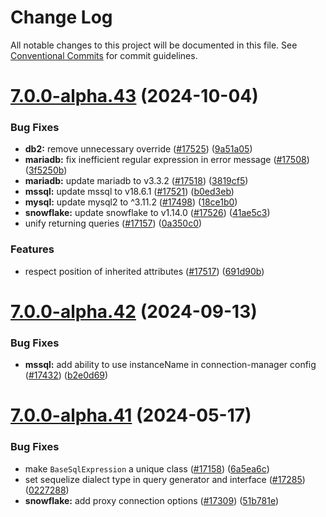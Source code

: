 # Change Log

All notable changes to this project will be documented in this file.
See [Conventional Commits](https://conventionalcommits.org) for commit guidelines.

# [7.0.0-alpha.43](https://github.com/sequelize/sequelize/compare/v7.0.0-alpha.42...v7.0.0-alpha.43) (2024-10-04)

### Bug Fixes

- **db2:** remove unnecessary override ([#17525](https://github.com/sequelize/sequelize/issues/17525)) ([9a51a05](https://github.com/sequelize/sequelize/commit/9a51a05569cf7b3ff9e532611f1bce07839d7ce2))
- **mariadb:** fix inefficient regular expression in error message ([#17508](https://github.com/sequelize/sequelize/issues/17508)) ([3f5250b](https://github.com/sequelize/sequelize/commit/3f5250b9741c265031e5e7307c2fe3e9cef56b48))
- **mariadb:** update mariadb to v3.3.2 ([#17518](https://github.com/sequelize/sequelize/issues/17518)) ([3819cf5](https://github.com/sequelize/sequelize/commit/3819cf545f2a20a7db28dda649bb4881dd015b16))
- **mssql:** update mssql to v18.6.1 ([#17521](https://github.com/sequelize/sequelize/issues/17521)) ([b0ed3eb](https://github.com/sequelize/sequelize/commit/b0ed3eb5757af0b18c47c011ffc42b9c9cb44c46))
- **mysql:** update mysql2 to ^3.11.2 ([#17498](https://github.com/sequelize/sequelize/issues/17498)) ([18ce1b0](https://github.com/sequelize/sequelize/commit/18ce1b0c5c0f237c17f91647217d769cb194da78))
- **snowflake:** update snowflake to v1.14.0 ([#17526](https://github.com/sequelize/sequelize/issues/17526)) ([41ae5c3](https://github.com/sequelize/sequelize/commit/41ae5c3c8dbf42d15c351fda428a7cb5e59e151c))
- unify returning queries ([#17157](https://github.com/sequelize/sequelize/issues/17157)) ([0a350c0](https://github.com/sequelize/sequelize/commit/0a350c0f91d0eee9c56b92f47cc23c273c9eb206))

### Features

- respect position of inherited attributes ([#17517](https://github.com/sequelize/sequelize/issues/17517)) ([691d90b](https://github.com/sequelize/sequelize/commit/691d90ba8c695c389c34f61fba3ff7fcaf52d634))

# [7.0.0-alpha.42](https://github.com/sequelize/sequelize/compare/v7.0.0-alpha.41...v7.0.0-alpha.42) (2024-09-13)

### Bug Fixes

- **mssql:** add ability to use instanceName in connection-manager config ([#17432](https://github.com/sequelize/sequelize/issues/17432)) ([b2e0d69](https://github.com/sequelize/sequelize/commit/b2e0d69c3b4071c616f0e6ef8ceea8dfc3cbf284))

# [7.0.0-alpha.41](https://github.com/sequelize/sequelize/compare/v7.0.0-alpha.40...v7.0.0-alpha.41) (2024-05-17)

### Bug Fixes

- make `BaseSqlExpression` a unique class ([#17158](https://github.com/sequelize/sequelize/issues/17158)) ([6a5ea6c](https://github.com/sequelize/sequelize/commit/6a5ea6c774b1812a40dd26e873b56291f868bf3f))
- set sequelize dialect type in query generator and interface ([#17285](https://github.com/sequelize/sequelize/issues/17285)) ([0227288](https://github.com/sequelize/sequelize/commit/0227288d1c6fcbf2d4f09e2efa50e4aeb9d435f2))
- **snowflake:** add proxy connection options ([#17309](https://github.com/sequelize/sequelize/issues/17309)) ([51b781e](https://github.com/sequelize/sequelize/commit/51b781e4028f4eda5c4221d94cf4c9141055a762))
